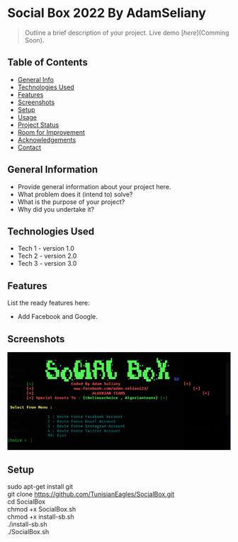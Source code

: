 # Social Box 2022 By AdamSeliany
> Outline a brief description of your project.
> Live demo [_here_](Comming Soon). <!-- lol. -->

## Table of Contents
* [General Info](#general-information)
* [Technologies Used](#technologies-used)
* [Features](#features)
* [Screenshots](#screenshots)
* [Setup](#setup)
* [Usage](#usage)
* [Project Status](#project-status)
* [Room for Improvement](#room-for-improvement)
* [Acknowledgements](#acknowledgements)
* [Contact](#contact)
<!-- * [License](#license) -->


## General Information
- Provide general information about your project here.
- What problem does it (intend to) solve?
- What is the purpose of your project?
- Why did you undertake it?
<!-- You don't have to answer all the questions - just the ones relevant to your project. -->


## Technologies Used
- Tech 1 - version 1.0
- Tech 2 - version 2.0
- Tech 3 - version 3.0


## Features
List the ready features here:
- Add Facebook and Google.


## Screenshots
![alt text](https://github.com/AdamSeliany/SocialBox2022/blob/main/Screenshots.PNG)
<!-- If you have screenshots you'd like to share, include them here. -->


## Setup
sudo apt-get install git <br>
git clone https://github.com/TunisianEagles/SocialBox.git <br>
cd SocialBox <br>
chmod +x SocialBox.sh <br>
chmod +x install-sb.sh <br>
./install-sb.sh <br>
./SocialBox.sh <br>
